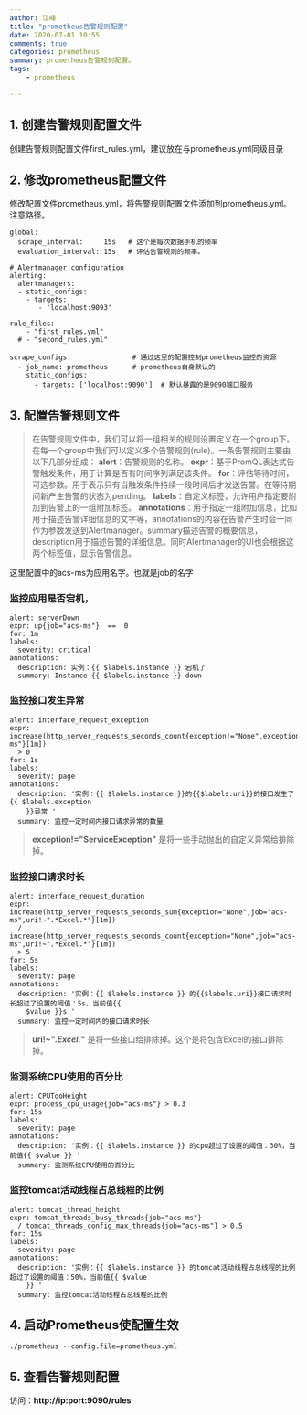 ```yaml
---
author: 江峰
title: "prometheus告警规则配置"
date: 2020-07-01 10:55
comments: true
categories: prometheus
summary: prometheus告警规则配置。
tags: 
	- prometheus

---
```


<meta name="referrer" content="no-referrer" />

## 1. 创建告警规则配置文件

创建告警规则配置文件first_rules.yml，建议放在与prometheus.yml同级目录

## 2. 修改prometheus配置文件
修改配置文件prometheus.yml，将告警规则配置文件添加到prometheus.yml。注意路径。
```
global:
  scrape_interval:     15s   # 这个是每次数据手机的频率
  evaluation_interval: 15s   # 评估告警规则的频率。
  
# Alertmanager configuration
alerting:
  alertmanagers:
  - static_configs:
    - targets:
       - 'localhost:9093'
     
rule_files:
    - "first_rules.yml"
  # - "second_rules.yml"

scrape_configs:               # 通过这里的配置控制prometheus监控的资源
  - job_name: prometheus      # prometheus自身默认的
    static_configs:
      - targets: ['localhost:9090']  # 默认暴露的是9090端口服务
```

## 3. 配置告警规则文件
>在告警规则文件中，我们可以将一组相关的规则设置定义在一个group下。在每一个group中我们可以定义多个告警规则(rule)。一条告警规则主要由以下几部分组成：
>**alert**：告警规则的名称。
> **expr**：基于PromQL表达式告警触发条件，用于计算是否有时间序列满足该条件。
>**for**：评估等待时间，可选参数。用于表示只有当触发条件持续一段时间后才发送告警。在等待期间新产生告警的状态为pending。
>**labels**：自定义标签，允许用户指定要附加到告警上的一组附加标签。
>**annotations**：用于指定一组附加信息，比如用于描述告警详细信息的文字等，annotations的内容在告警产生时会一同作为参数发送到Alertmanager。summary描述告警的概要信息，description用于描述告警的详细信息。同时Alertmanager的UI也会根据这两个标签值，显示告警信息。

这里配置中的acs-ms为应用名字。也就是job的名字
### 监控应用是否宕机，
```
alert: serverDown
expr: up{job="acs-ms"}  ==  0
for: 1m
labels:
  severity: critical
annotations:
  description: 实例：{{ $labels.instance }} 宕机了
  summary: Instance {{ $labels.instance }} down
```
### 监控接口发生异常
```
alert: interface_request_exception
expr: increase(http_server_requests_seconds_count{exception!="None",exception!="ServiceException",job="acs-ms"}[1m])
  > 0
for: 1s
labels:
  severity: page
annotations:
  description: '实例：{{ $labels.instance }}的{{$labels.uri}}的接口发生了{{ $labels.exception
    }}异常 '
  summary: 监控一定时间内接口请求异常的数量
```
>**exception!="ServiceException"** 是将一些手动抛出的自定义异常给排除掉。

### 监控接口请求时长
```
alert: interface_request_duration
expr: increase(http_server_requests_seconds_sum{exception="None",job="acs-ms",uri!~".*Excel.*"}[1m])
  / increase(http_server_requests_seconds_count{exception="None",job="acs-ms",uri!~".*Excel.*"}[1m])
  > 5
for: 5s
labels:
  severity: page
annotations:
  description: '实例：{{ $labels.instance }} 的{{$labels.uri}}接口请求时长超过了设置的阈值：5s，当前值{{
    $value }}s '
  summary: 监控一定时间内的接口请求时长
```
>**uri!~".*Excel.*"** 是将一些接口给排除掉。这个是将包含Excel的接口排除掉。

### 监测系统CPU使用的百分比
```
alert: CPUTooHeight
expr: process_cpu_usage{job="acs-ms"} > 0.3
for: 15s
labels:
  severity: page
annotations:
  description: '实例：{{ $labels.instance }} 的cpu超过了设置的阈值：30%，当前值{{ $value }} '
  summary: 监测系统CPU使用的百分比
```

### 监控tomcat活动线程占总线程的比例
```
alert: tomcat_thread_height
expr: tomcat_threads_busy_threads{job="acs-ms"}
  / tomcat_threads_config_max_threads{job="acs-ms"} > 0.5
for: 15s
labels:
  severity: page
annotations:
  description: '实例：{{ $labels.instance }} 的tomcat活动线程占总线程的比例超过了设置的阈值：50%，当前值{{ $value
    }} '
  summary: 监控tomcat活动线程占总线程的比例
```
## 4. 启动Prometheus使配置生效
```
./prometheus --config.file=prometheus.yml
```

## 5. 查看告警规则配置
 访问：**http://ip:port:9090/rules**